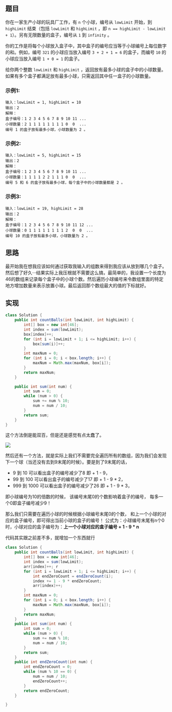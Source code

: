 ## 题目

你在一家生产小球的玩具厂工作，有 `n` 个小球，编号从 `lowLimit` 开始，到 `highLimit` 结束（包括 `lowLimit` 和 `highLimit` ，即 `n == highLimit - lowLimit + 1`）。另有无限数量的盒子，编号从 `1` 到 `infinity` 。

你的工作是将每个小球放入盒子中，其中盒子的编号应当等于小球编号上每位数字的和。例如，编号 `321` 的小球应当放入编号 `3 + 2 + 1 = 6` 的盒子，而编号 `10` 的小球应当放入编号 `1 + 0 = 1` 的盒子。

给你两个整数 `lowLimit` 和 `highLimit` ，返回放有最多小球的盒子中的小球数量。如果有多个盒子都满足放有最多小球，只需返回其中任一盒子的小球数量。


### 示例1:

```
输入：lowLimit = 1, highLimit = 10
输出：2
解释：
盒子编号：1 2 3 4 5 6 7 8 9 10 11 ...
小球数量：2 1 1 1 1 1 1 1 1 0  0  ...
编号 1 的盒子放有最多小球，小球数量为 2 。
```

### 示例2:

```
输入：lowLimit = 5, highLimit = 15
输出：2
解释：
盒子编号：1 2 3 4 5 6 7 8 9 10 11 ...
小球数量：1 1 1 1 2 2 1 1 1 0  0  ...
编号 5 和 6 的盒子放有最多小球，每个盒子中的小球数量都是 2 。
```

### 示例3:

```
输入：lowLimit = 19, highLimit = 28
输出：2
解释：
盒子编号：1 2 3 4 5 6 7 8 9 10 11 12 ...
小球数量：0 1 1 1 1 1 1 1 1 2  0  0  ...
编号 10 的盒子放有最多小球，小球数量为 2 。
```

## 思路

最开始我在想我应该如何通过获取我输入的组数来得到我应该从放到哪几个盒子。然后想了好久···结果实际上我压根就不需要这么搞，最简单的，我设置一个长度为46的数组来记录每个盒子中的小球个数。然后遍历小球编号来令数组里面的特定地方增加数量来表示放置小球。最后返回那个数组最大的值的下标就好。

## 实现

```java
class Solution {
    public int countBalls(int lowLimit, int highLimit) {
        int[] box = new int[46];
        int index = sum(lowLimit);
        box[index]++;
        for (int i = lowLimit + 1; i <= highLimit; i++) {
            box[sum(i)]++;
        }
        int maxNum = 0;
        for (int i = 0; i < box.length; i++) {
            maxNum = Math.max(maxNum, box[i]);
        }
        return maxNum;
    }

    public int sum(int num) {
        int sum = 0;
        while (num > 0) {
            sum += num % 10;
            num = num / 10;
        }
        return sum;
    }
}
```
这个方法倒是能双百，但是还是感觉有点太蠢了。

![](https://user-images.githubusercontent.com/55370336/106390502-bf3cd500-6423-11eb-9150-295a71dd0709.png)

然后还有一个方法，就是实际上我们不需要完全遍历所有的数组，因为我们会发现下一个球（当还没有去到9末尾的时候）。要是到了9末尾的话，

* 9 到 10 可以看出盒子的编号减少了8 即 + 1 - 9，
* 99 到 100 可以看出盒子的编号减少了17 即 + 1 - 9 * 2，
* 999 到 1000 可以看出盒子的编号减少了26 即 + 1 - 9 * 3，

即小球编号为10的倍数的时候，
该编号末尾0的个数影响着盒子的编号，
每多一个0即盒子编号减少9！

那么我们只需要在遍历小球的时候根据小球编号末尾0的个数，
和上一个小球的对应的盒子编号，即可得出当前小球的盒子的编号！
公式为：小球编号末尾有n个0时，小球对应的盒子编号为：**上一个小球对应的盒子编号 + 1 - 9 * n**

代码其实跟之前差不多，就增加一个东西就行

```java
class Solution {
    public int countBalls(int lowLimit, int highLimit) {
        int[] box = new int[46];
        int index = sum(lowLimit);
        arr[index]++; r
        for (int i = lowLimit + 1; i <= highLimit; i++) {
            int endZeroCount = endZeroCount(i);
            index += 1 - 9 * endZeroCount;
            arr[index]++;
        }
        int maxNum = 0;
        for (int i = 0; i < box.length; i++) {
            maxNum = Math.max(maxNum, box[i]);
        }
        return maxNum;
    }
    public int sum(int num) {
        int sum = 0;
        while (num > 0) {
            sum += num % 10;
            num = num / 10;
        }
        return sum;
    }
    public int endZeroCount(int num) {
        int endZeroCount = 0;
        while (num % 10 == 0) {
            num = num / 10;
            endZeroCount++;
        }
        return endZeroCount;
    }

}
```


